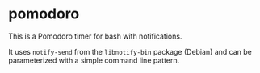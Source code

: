 # pomodoro

This is a Pomodoro timer for bash with notifications.

It uses `notify-send` from the `libnotify-bin` package (Debian) and
can be parameterized with a simple command line pattern.
